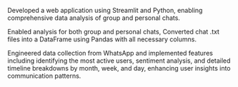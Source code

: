 Developed a web application using Streamlit and Python, enabling comprehensive data analysis of group and personal chats. 

Enabled analysis for both group and personal chats, Converted chat .txt files into a DataFrame using Pandas with all necessary columns.

Engineered data collection from WhatsApp and implemented features including identifying the most active users, sentiment analysis, and detailed timeline breakdowns by month, week, and day, enhancing user insights into communication patterns.
